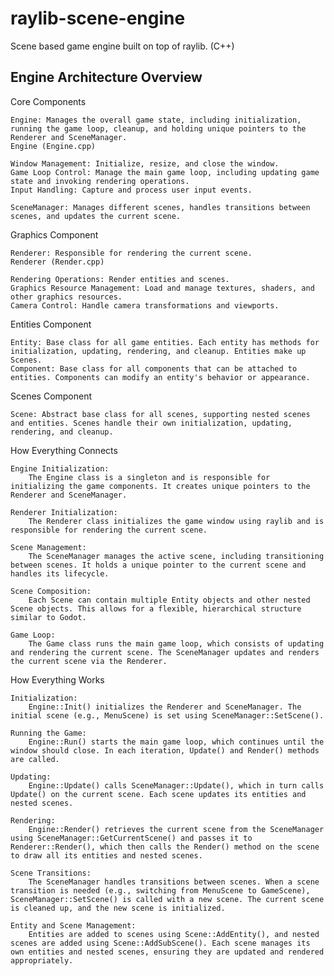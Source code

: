 # raylib-scene-engine
Scene based game engine built on top of raylib. (C++)

## Engine Architecture Overview
Core Components

    Engine: Manages the overall game state, including initialization, running the game loop, cleanup, and holding unique pointers to the Renderer and SceneManager.
    Engine (Engine.cpp)

    Window Management: Initialize, resize, and close the window.
    Game Loop Control: Manage the main game loop, including updating game state and invoking rendering operations.
    Input Handling: Capture and process user input events.

    SceneManager: Manages different scenes, handles transitions between scenes, and updates the current scene.

Graphics Component

    Renderer: Responsible for rendering the current scene.
    Renderer (Render.cpp)

    Rendering Operations: Render entities and scenes.
    Graphics Resource Management: Load and manage textures, shaders, and other graphics resources.
    Camera Control: Handle camera transformations and viewports.

Entities Component

    Entity: Base class for all game entities. Each entity has methods for initialization, updating, rendering, and cleanup. Entities make up Scenes.
    Component: Base class for all components that can be attached to entities. Components can modify an entity's behavior or appearance.

Scenes Component

    Scene: Abstract base class for all scenes, supporting nested scenes and entities. Scenes handle their own initialization, updating, rendering, and cleanup.

How Everything Connects

    Engine Initialization:
        The Engine class is a singleton and is responsible for initializing the game components. It creates unique pointers to the Renderer and SceneManager.

    Renderer Initialization:
        The Renderer class initializes the game window using raylib and is responsible for rendering the current scene.

    Scene Management:
        The SceneManager manages the active scene, including transitioning between scenes. It holds a unique pointer to the current scene and handles its lifecycle.

    Scene Composition:
        Each Scene can contain multiple Entity objects and other nested Scene objects. This allows for a flexible, hierarchical structure similar to Godot.

    Game Loop:
        The Game class runs the main game loop, which consists of updating and rendering the current scene. The SceneManager updates and renders the current scene via the Renderer.

How Everything Works

    Initialization:
        Engine::Init() initializes the Renderer and SceneManager. The initial scene (e.g., MenuScene) is set using SceneManager::SetScene().

    Running the Game:
        Engine::Run() starts the main game loop, which continues until the window should close. In each iteration, Update() and Render() methods are called.

    Updating:
        Engine::Update() calls SceneManager::Update(), which in turn calls Update() on the current scene. Each scene updates its entities and nested scenes.

    Rendering:
        Engine::Render() retrieves the current scene from the SceneManager using SceneManager::GetCurrentScene() and passes it to Renderer::Render(), which then calls the Render() method on the scene to draw all its entities and nested scenes.

    Scene Transitions:
        The SceneManager handles transitions between scenes. When a scene transition is needed (e.g., switching from MenuScene to GameScene), SceneManager::SetScene() is called with a new scene. The current scene is cleaned up, and the new scene is initialized.

    Entity and Scene Management:
        Entities are added to scenes using Scene::AddEntity(), and nested scenes are added using Scene::AddSubScene(). Each scene manages its own entities and nested scenes, ensuring they are updated and rendered appropriately.

